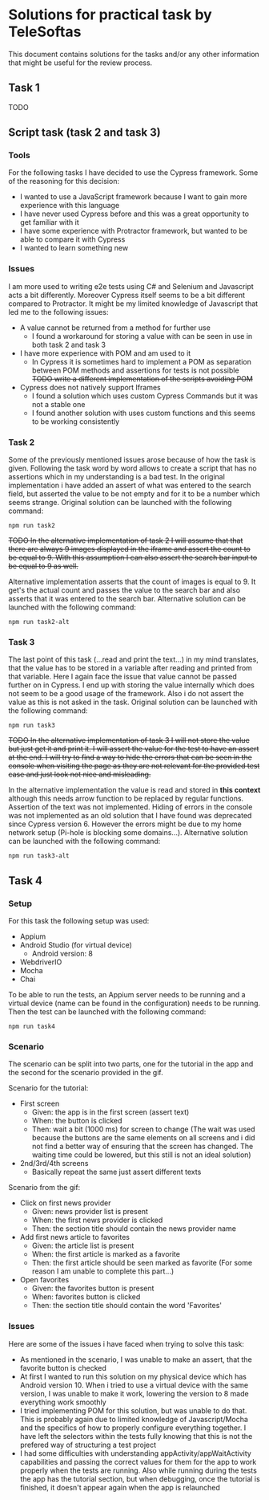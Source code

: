 # Solutions for practical task by TeleSoftas
This document contains solutions for the tasks and/or any other information that might be useful for the review process.
## Task 1
TODO
## Script task (task 2 and task 3)
### Tools
For the following tasks I have decided to use the Cypress framework. Some of the reasoning for this decision:
- I wanted to use a JavaScript framework because I want to gain more experience with this language
- I have never used Cypress before and this was a great opportunity to get familiar with it
- I have some experience with Protractor framework, but wanted to be able to compare it with Cypress
- I wanted to learn something new
### Issues
I am more used to writing e2e tests using C# and Selenium and Javascript acts a bit differently. Moreover Cypress itself seems to be a bit different compared to Protractor. It might be my limited knowledge of Javascript that led me to the following issues:
- A value cannot be returned from a method for further use
    - I found a workaround for storing a value with can be seen in use in both task 2 and task 3
- I have more experience with POM and am used to it
    - In Cypress it is sometimes hard to implement a POM as separation between POM methods and assertions for tests is not possible
 ~~TODO write a different implementation of the scripts avoiding POM~~
- Cypress does not natively support Iframes
    - I found a solution which uses custom Cypress Commands but it was not a stable one
    - I found another solution with uses custom functions and this seems to be working consistently
### Task 2
Some of the previously mentioned issues arose because of how the task is given. Following the task word by word allows to create a script that has no assertions which in my understanding is a bad test. In the original implementation i have added an assert of what was entered to the search field, but asserted the value to be not empty and for it to be a number which seems strange. Original solution can be launched with the following command:
```
npm run task2
```

~~TODO In the alternative implementation of task 2 I will assume that that there are always 9 images displayed in the iframe and assert the count to be equal to 9. With this assumption I can also assert the search bar input to be equal to 9 as well.~~

Alternative implementation asserts that the count of images is equal to 9. It get's the actual count and passes the value to the search bar and also asserts that it was entered to the search bar. Alternative solution can be launched with the following command:
```
npm run task2-alt
```

### Task 3 
The last point of this task (...read and print the text...) in my mind translates, that the value has to be stored in a variable after reading and printed from that variable. Here I again face the issue that value cannot be passed further on in Cypress. I end up with storing the value internally which does not seem to be a good usage of the framework. Also i do not assert the value as this is not asked in the task. Original solution can be launched with the following command:
```
npm run task3
```

~~TODO In the alternative implementation of task 3 I will not store the value but just get it and print it. I will assert the value for the test to have an assert at the end. I will try to find a way to hide the errors that can be seen in the console when visiting the page as they are not relevant for the provided test case and just look not nice and misleading.~~

In the alternative implementation the value is read and stored in **this context** although this needs arrow function to be replaced by regular functions. Assertion of the text was not implemented. Hiding of errors in the console was not implemented as an old solution that I have found was deprecated since Cypress version 6. However the errors might be due to my home network setup (Pi-hole is blocking some domains...). Alternative solution can be launched with the following command:
```
npm run task3-alt
```

## Task 4
### Setup
For this task the following setup was used:
- Appium
- Android Studio (for virtual device)
    - Android version: 8
- WebdriverIO
- Mocha 
- Chai 

To be able to run the tests, an Appium server needs to be running and a virtual device (name can be found in the configuration) needs to be running. Then the test can be launched with the following command:
```
npm run task4
```
### Scenario
The scenario can be split into two parts, one for the tutorial in the app and the second for the scenario provided in the gif.

Scenario for the tutorial:
- First screen
    - Given: the app is in the first screen (assert text)
    - When: the button is clicked
    - Then: wait a bit (1000 ms) for screen to change (The wait was used because the buttons are the same elements on all screens and i did not find a better way of ensuring that the screen has changed. The waiting time could be lowered, but this still is not an ideal solution)
- 2nd/3rd/4th screens
    - Basically repeat the same just assert different texts

Scenario from the gif:
- Click on first news provider
    - Given: news provider list is present
    - When: the first news provider is clicked
    - Then: the section title should contain the news provider name
- Add first news article to favorites
    - Given: the article list is present
    - When: the first article is marked as a favorite
    - Then: the first article should be seen marked as favorite (For some reason I am unable to complete this part...)
- Open favorites
    - Given: the favorites button is present
    - When: favorites button is clicked
    - Then: the section title should contain the word 'Favorites'
### Issues
Here are some of the issues i have faced when trying to solve this task:
- As mentioned in the scenario, I was unable to make an assert, that the favorite button is checked
- At first I wanted to run this solution on my physical device which has Android version 10. When i tried to use a virtual device with the same version, I was unable to make it work, lowering the version to 8 made everything work smoothly
- I tried implementing POM for this solution, but was unable to do that. This is probably again due to limited knowledge of Javascript/Mocha and the specifics of how to properly configure everything together. I have left the selectors within the tests fully knowing that this is not the prefered way of structuring a test project
- I had some difficulties with understanding appActivity/appWaitActivity capabilities and passing the correct values for them for the app to work properly when the tests are running. Also while running during the tests the app has the tutorial section, but when debugging, once the tutorial is finished, it doesn't appear again when the app is relaunched